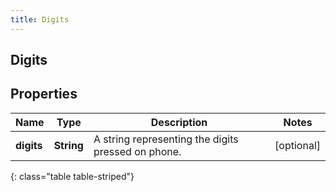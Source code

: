 ```yaml
---
title: Digits
---
```

## Digits


## Properties

| Name | Type | Description | Notes |
| ------------ | ------------- | ------------- | ------------- |
| **digits** | <!----><!---->**String**<!----> | A string representing the digits pressed on phone. |  [optional] |
{: class="table table-striped"}



